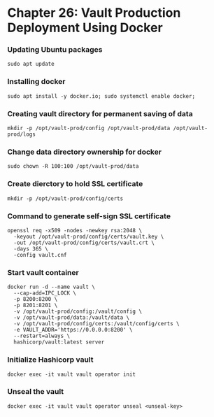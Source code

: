 # Chapter 26: Vault Production Deployment Using Docker

### Updating Ubuntu packages
```
sudo apt update
```

### Installing docker
```
sudo apt install -y docker.io; sudo systemctl enable docker;
```

### Creating vault directory for permanent saving of data
```
mkdir -p /opt/vault-prod/config /opt/vault-prod/data /opt/vault-prod/logs
```

### Change data directory ownership for docker
```
sudo chown -R 100:100 /opt/vault-prod/data
```

### Create dierctory to hold SSL certificate
```
mkdir -p /opt/vault-prod/config/certs
```

### Command to generate self-sign SSL certificate
```
openssl req -x509 -nodes -newkey rsa:2048 \
  -keyout /opt/vault-prod/config/certs/vault.key \
  -out /opt/vault-prod/config/certs/vault.crt \
  -days 365 \
  -config vault.cnf
```

### Start vault container

```
docker run -d --name vault \
  --cap-add=IPC_LOCK \
  -p 8200:8200 \
  -p 8201:8201 \
  -v /opt/vault-prod/config:/vault/config \
  -v /opt/vault-prod/data:/vault/data \
  -v /opt/vault-prod/config/certs:/vault/config/certs \
  -e VAULT_ADDR='https://0.0.0.0:8200' \
  --restart=always \
  hashicorp/vault:latest server
```

### Initialize Hashicorp vault
```
docker exec -it vault vault operator init
```

### Unseal the vault
```
docker exec -it vault vault operator unseal <unseal-key>
```